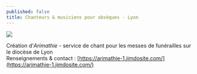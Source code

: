 ```yaml
---
published: false
title: Chanteurs & musiciens pour obsèques - Lyon
---
```

![]({{site.baseurl}}/images/Arimathie%20logo.JPG)

Création d’*Arimathie* - service de chant pour les messes de funérailles sur le diocèse de Lyon  
Renseignements & contact : [https://arimathie-1.jimdosite.com/](https://arimathie-1.jimdosite.com/)

